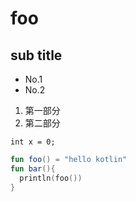 # foo

## sub title

* No.1
* No.2

1. 第一部分
2. 第二部分

`int x = 0;`

```kotlin
fun foo() = "hello kotlin"
fun bar(){
  println(foo())
}
```
